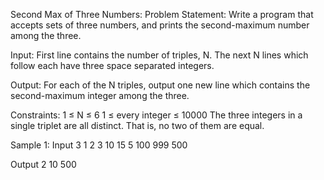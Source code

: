 Second Max of Three Numbers:
Problem Statement:
Write a program that accepts sets of three numbers, and prints the second-maximum number among the three.

Input:
First line contains the number of triples, N.
The next N lines which follow each have three space separated integers.

Output:
For each of the N triples, output one new line which contains the second-maximum integer among the three.

Constraints:
1 ≤ N ≤ 6
1 ≤ every integer ≤ 10000
The three integers in a single triplet are all distinct. That is, no two of them are equal.

Sample 1:
Input
3
1 2 3
10 15 5
100 999 500

Output
2
10
500
